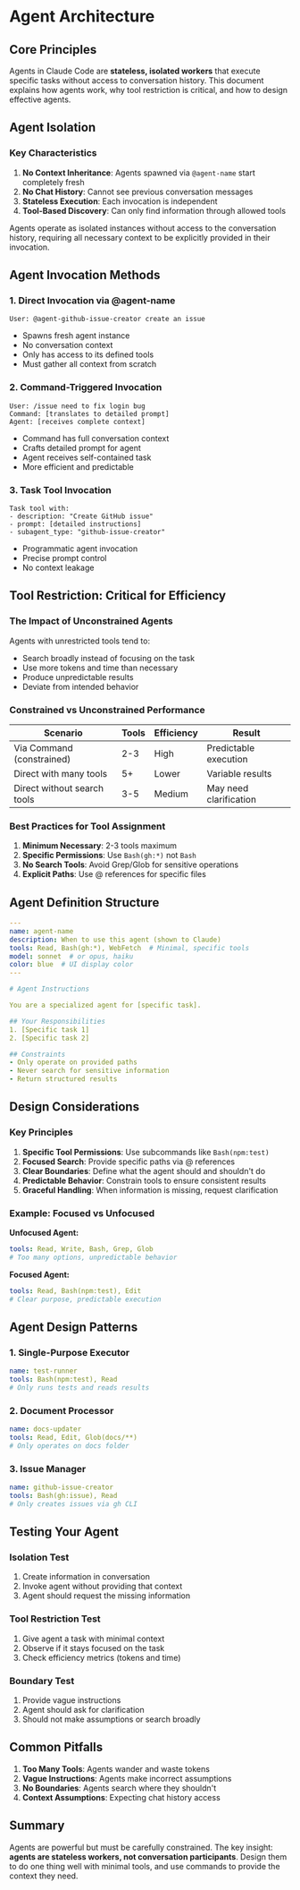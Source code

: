 # Agent Architecture

## Core Principles

Agents in Claude Code are **stateless, isolated workers** that execute specific tasks without access to conversation history. This document explains how agents work, why tool restriction is critical, and how to design effective agents.

## Agent Isolation

### Key Characteristics

1. **No Context Inheritance**: Agents spawned via `@agent-name` start completely fresh
2. **No Chat History**: Cannot see previous conversation messages
3. **Stateless Execution**: Each invocation is independent
4. **Tool-Based Discovery**: Can only find information through allowed tools

Agents operate as isolated instances without access to the conversation history, requiring all necessary context to be explicitly provided in their invocation.

## Agent Invocation Methods

### 1. Direct Invocation via @agent-name

```
User: @agent-github-issue-creator create an issue
```

- Spawns fresh agent instance
- No conversation context
- Only has access to its defined tools
- Must gather all context from scratch

### 2. Command-Triggered Invocation

```
User: /issue need to fix login bug
Command: [translates to detailed prompt]
Agent: [receives complete context]
```

- Command has full conversation context
- Crafts detailed prompt for agent
- Agent receives self-contained task
- More efficient and predictable

### 3. Task Tool Invocation

```claude
Task tool with:
- description: "Create GitHub issue"
- prompt: [detailed instructions]
- subagent_type: "github-issue-creator"
```

- Programmatic agent invocation
- Precise prompt control
- No context leakage

## Tool Restriction: Critical for Efficiency

### The Impact of Unconstrained Agents

Agents with unrestricted tools tend to:
- Search broadly instead of focusing on the task
- Use more tokens and time than necessary
- Produce unpredictable results
- Deviate from intended behavior

### Constrained vs Unconstrained Performance

| Scenario | Tools | Efficiency | Result |
|----------|-------|------------|--------|
| Via Command (constrained) | 2-3 | High | Predictable execution |
| Direct with many tools | 5+ | Lower | Variable results |
| Direct without search tools | 3-5 | Medium | May need clarification |

### Best Practices for Tool Assignment

1. **Minimum Necessary**: 2-3 tools maximum
2. **Specific Permissions**: Use `Bash(gh:*)` not `Bash`
3. **No Search Tools**: Avoid Grep/Glob for sensitive operations
4. **Explicit Paths**: Use @ references for specific files

## Agent Definition Structure

```yaml
---
name: agent-name
description: When to use this agent (shown to Claude)
tools: Read, Bash(gh:*), WebFetch  # Minimal, specific tools
model: sonnet  # or opus, haiku
color: blue  # UI display color
---

# Agent Instructions

You are a specialized agent for [specific task].

## Your Responsibilities
1. [Specific task 1]
2. [Specific task 2]

## Constraints
- Only operate on provided paths
- Never search for sensitive information
- Return structured results
```

## Design Considerations

### Key Principles

1. **Specific Tool Permissions**: Use subcommands like `Bash(npm:test)`
2. **Focused Search**: Provide specific paths via @ references
3. **Clear Boundaries**: Define what the agent should and shouldn't do
4. **Predictable Behavior**: Constrain tools to ensure consistent results
5. **Graceful Handling**: When information is missing, request clarification

### Example: Focused vs Unfocused

**Unfocused Agent:**
```yaml
tools: Read, Write, Bash, Grep, Glob
# Too many options, unpredictable behavior
```

**Focused Agent:**
```yaml
tools: Read, Bash(npm:test), Edit
# Clear purpose, predictable execution
```

## Agent Design Patterns

### 1. Single-Purpose Executor
```yaml
name: test-runner
tools: Bash(npm:test), Read
# Only runs tests and reads results
```

### 2. Document Processor
```yaml
name: docs-updater
tools: Read, Edit, Glob(docs/**)
# Only operates on docs folder
```

### 3. Issue Manager
```yaml
name: github-issue-creator
tools: Bash(gh:issue), Read
# Only creates issues via gh CLI
```

## Testing Your Agent

### Isolation Test
1. Create information in conversation
2. Invoke agent without providing that context
3. Agent should request the missing information

### Tool Restriction Test
1. Give agent a task with minimal context
2. Observe if it stays focused on the task
3. Check efficiency metrics (tokens and time)

### Boundary Test
1. Provide vague instructions
2. Agent should ask for clarification
3. Should not make assumptions or search broadly

## Common Pitfalls

1. **Too Many Tools**: Agents wander and waste tokens
2. **Vague Instructions**: Agents make incorrect assumptions
3. **No Boundaries**: Agents search where they shouldn't
4. **Context Assumptions**: Expecting chat history access

## Summary

Agents are powerful but must be carefully constrained. The key insight: **agents are stateless workers, not conversation participants**. Design them to do one thing well with minimal tools, and use commands to provide the context they need.